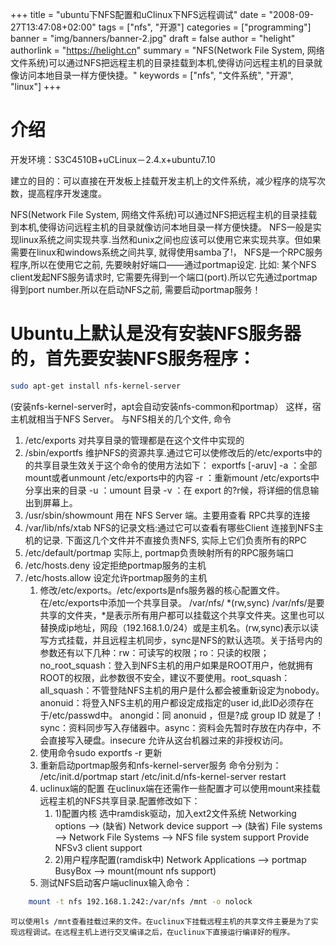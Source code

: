 +++
title = "ubuntu下NFS配置和uClinux下NFS远程调试"
date = "2008-09-27T13:47:08+02:00"
tags = ["nfs", "开源"]
categories = ["programming"]
banner = "img/banners/banner-2.jpg"
draft = false
author = "helight"
authorlink = "https://helight.cn"
summary = "NFS(Network File System, 网络文件系统)可以通过NFS把远程主机的目录挂载到本机,使得访问远程主机的目录就像访问本地目录一样方便快捷。"
keywords = ["nfs", "文件系统", "开源", "linux"]
+++

# 介绍
开发环境：S3C4510B+uCLinux－2.4.x+ubuntu7.10 

建立的目的：可以直接在开发板上挂载开发主机上的文件系统，减少程序的烧写次数，提高程序开发速度。 

NFS(Network File System, 网络文件系统)可以通过NFS把远程主机的目录挂载到本机,使得访问远程主机的目录就像访问本地目录一样方便快捷。 NFS一般是实现linux系统之间实现共享.当然和unix之间也应该可以使用它来实现共享。但如果需要在linux和windows系统之间共享, 就得使用samba了!， NFS是一个RPC服务程序,所以在使用它之前, 先要映射好端口——通过portmap设定. 比如: 某个NFS client发起NFS服务请求时, 它需要先得到一个端口(port).所以它先通过portmap得到port number.所以在启动NFS之前, 需要启动portmap服务！ 

# Ubuntu上默认是没有安装NFS服务器的，首先要安装NFS服务程序： 
``` sh
sudo apt-get install nfs-kernel-server 
```
(安装nfs-kernel-server时，apt会自动安装nfs-common和portmap） 这样，宿主机就相当于NFS Server。 与NFS相关的几个文件, 命令 
1. /etc/exports 对共享目录的管理都是在这个文件中实现的 
2. /sbin/exportfs 维护NFS的资源共享.通过它可以使修改后的/etc/exports中的的共享目录生效关于这个命令的使用方法如下： exportfs [-aruv] -a ：全部mount或者unmount /etc/exports中的内容 -r ：重新mount /etc/exports中分享出来的目录 -u ：umount 目录 -v ：在 export 的?r候，将详细的信息输出到屏幕上。 
3. /usr/sbin/showmount 用在 NFS Server 端。主要用查看 RPC共享的连接 
4. /var/lib/nfs/xtab NFS的记录文档:通过它可以查看有哪些Client 连接到NFS主机的记录. 下面这几个文件并不直接负责NFS, 实际上它们负责所有的RPC 
5. /etc/default/portmap 实际上, portmap负责映射所有的RPC服务端口 
6. /etc/hosts.deny 设定拒绝portmap服务的主机 
7. /etc/hosts.allow 设定允许portmap服务的主机 
   1. 修改/etc/exports。/etc/exports是nfs服务器的核心配置文件。在/etc/exports中添加一个共享目录。 /var/nfs/ *(rw,sync) /var/nfs/是要共享的文件夹，*是表示所有用户都可以挂载这个共享文件夹。这里也可以替换成ip地址，网段（192.168.1.0/24）或是主机名。(rw,sync)表示以读写方式挂载，并且远程主机同步，sync是NFS的默认选项。关于括号内的参数还有以下几种：rw：可读写的权限；ro：只读的权限；no_root_squash：登入到NFS主机的用户如果是ROOT用户，他就拥有ROOT的权限，此参数很不安全，建议不要使用。root_squash：all_squash：不管登陆NFS主机的用户是什么都会被重新设定为nobody。anonuid：将登入NFS主机的用户都设定成指定的user id,此ID必须存在于/etc/passwd中。 anongid：同 anonuid ，但是?成 group ID 就是了！sync：资料同步写入存储器中。async：资料会先暂时存放在内存中，不会直接写入硬盘。insecure 允许从这台机器过来的非授权访问。 
   2. 使用命令sudo exportfs -r 更新 
   3. 重新启动portmap服务和nfs-kernel-server服务 命令分别为： /etc/init.d/portmap start /etc/init.d/nfs-kernel-server restart 
   4. uclinux端的配置 在uclinux端在还需作一些配置才可以使用mount来挂载远程主机的NFS共享目录.配置修改如下： 
      1. 1)配置内核 选中ramdisk驱动，加入ext2文件系统 Networking options --> (缺省) Network device support --> (缺省) File systems --> Network File Systems --> NFS file system support Provide NFSv3 client support 
      2. 2)用户程序配置(ramdisk中) Network Applications --> portmap BusyBox --> mount(mount nfs support) 
   5. 测试NFS启动客户端uclinux输入命令： 
``` sh
    mount -t nfs 192.168.1.242:/var/nfs /mnt -o nolock 
```
    可以使用ls /mnt查看挂载过来的文件。在uclinux下挂载远程主机的共享文件主要是为了实现远程调试。在远程主机上进行交叉编译之后，在uclinux下直接运行编译好的程序。